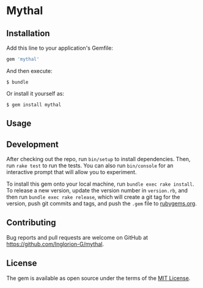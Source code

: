 # Mythal

## Installation

Add this line to your application's Gemfile:

```ruby
gem 'mythal'
```

And then execute:

    $ bundle

Or install it yourself as:

    $ gem install mythal

## Usage

## Development

After checking out the repo, run `bin/setup` to install dependencies. Then, run `rake test` to run the tests. You can also run `bin/console` for an interactive prompt that will allow you to experiment.

To install this gem onto your local machine, run `bundle exec rake install`. To release a new version, update the version number in `version.rb`, and then run `bundle exec rake release`, which will create a git tag for the version, push git commits and tags, and push the `.gem` file to [rubygems.org](https://rubygems.org).

## Contributing

Bug reports and pull requests are welcome on GitHub at https://github.com/Inglorion-G/mythal.

## License

The gem is available as open source under the terms of the [MIT License](http://opensource.org/licenses/MIT).
